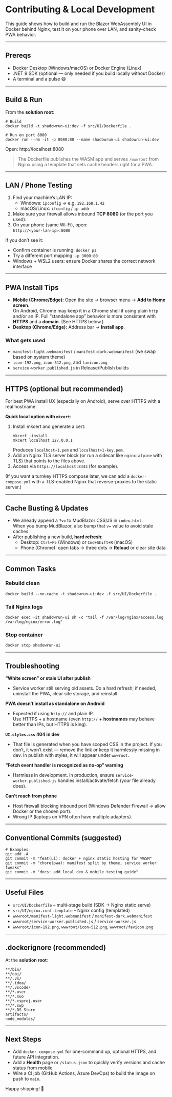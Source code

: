 ﻿# Contributing & Local Development

This guide shows how to build and run the Blazor WebAssembly UI in Docker behind Nginx, test it on your phone over LAN, and sanity-check PWA behavior.

---

## Prereqs

- Docker Desktop (Windows/macOS) or Docker Engine (Linux)
- .NET 9 SDK (optional — only needed if you build locally without Docker)
- A terminal and a pulse 😄

---

## Build & Run

From the **solution root**:

```
# Build
docker build -t shadowrun-ui:dev -f src/UI/Dockerfile .

# Run on port 8080
docker run --rm -it -p 8080:80 --name shadowrun-ui shadowrun-ui:dev
```

Open: http://localhost:8080

> The Dockerfile publishes the WASM app and serves `/wwwroot` from Nginx using a template that sets cache headers right for a PWA.

---

## LAN / Phone Testing

1. Find your machine’s LAN IP:
   - Windows: `ipconfig` → e.g. `192.168.1.42`
   - macOS/Linux: `ifconfig` / `ip addr`
2. Make sure your firewall allows inbound **TCP 8080** (or the port you used).
3. On your phone (same Wi-Fi), open:  
   `http://<your-lan-ip>:8080`

If you don’t see it:
- Confirm container is running: `docker ps`
- Try a different port mapping: `-p 3000:80`
- Windows + WSL2 users: ensure Docker shares the correct network interface

---

## PWA Install Tips

- **Mobile (Chrome/Edge):** Open the site → browser menu → **Add to Home screen**.  
  On Android, Chrome may keep it in a Chrome shell if using plain `http` and/or an IP. Full “standalone app” behavior is more consistent with **HTTPS** and a **domain**. (See HTTPS below.)
- **Desktop (Chrome/Edge):** Address bar → **Install app**.

### What gets used
- `manifest-light.webmanifest` / `manifest-dark.webmanifest` (we swap based on system theme)
- `icon-192.png`, `icon-512.png`, and `favicon.png`
- `service-worker.published.js` in Release/Publish builds

---

## HTTPS (optional but recommended)

For best PWA install UX (especially on Android), serve over HTTPS with a real hostname.

**Quick local option with `mkcert`**:
1. Install mkcert and generate a cert:
   ```
   mkcert -install
   mkcert localhost 127.0.0.1
   ```
   Produces `localhost+1.pem` and `localhost+1-key.pem`.
2. Add an Nginx TLS server block (or run a sidecar like `nginx:alpine` with TLS) that points to the files above.
3. Access via `https://localhost:8443` (for example).

(If you want a turnkey HTTPS compose later, we can add a `docker-compose.yml` with a TLS-enabled Nginx that reverse-proxies to the static server.)

---

## Cache Busting & Updates

- We already append a `?v=` to MudBlazor CSS/JS in `index.html`.  
  When you bump MudBlazor, also bump that `v=` value to avoid stale caches.
- After publishing a new build, **hard refresh**:
  - Desktop: `Ctrl+F5` (Windows) or `Cmd+Shift+R` (macOS)
  - Phone (Chrome): open tabs → three dots → **Reload** or clear site data

---

## Common Tasks

### Rebuild clean
```
docker build --no-cache -t shadowrun-ui:dev -f src/UI/Dockerfile .
```

### Tail Nginx logs
```
docker exec -it shadowrun-ui sh -c "tail -f /var/log/nginx/access.log /var/log/nginx/error.log"
```

### Stop container
```
docker stop shadowrun-ui
```

---

## Troubleshooting

**“White screen” or stale UI after publish**
- Service worker still serving old assets. Do a hard refresh; if needed, uninstall the PWA, clear site storage, and reinstall.

**PWA doesn’t install as standalone on Android**
- Expected if using `http://` and plain IP.  
  Use HTTPS + a hostname (even `http://` + **hostnames** may behave better than IPs, but HTTPS is king).

**`UI.styles.css` 404 in dev**
- That file is generated when you have scoped CSS in the project. If you don’t, it won’t exist — remove the link or keep it harmlessly missing in dev. In publish with styles, it will appear under `wwwroot`.

**“Fetch event handler is recognized as no-op” warning**
- Harmless in development. In production, ensure `service-worker.published.js` handles install/activate/fetch (your file already does).

**Can’t reach from phone**
- Host firewall blocking inbound port (Windows Defender Firewall → allow Docker or the chosen port).
- Wrong IP (laptops on VPN often have multiple adapters).

---

## Conventional Commits (suggested)

```
# Examples
git add -A
git commit -m "feat(ui): docker + nginx static hosting for WASM"
git commit -m "chore(pwa): manifest split by theme, service worker tweaks"
git commit -m "docs: add local dev & mobile testing guide"
```

---

## Useful Files

- `src/UI/Dockerfile` – multi-stage build (SDK → Nginx static serve)
- `src/UI/nginx.conf.template` – Nginx config (templated)
- `wwwroot/manifest-light.webmanifest` / `manifest-dark.webmanifest`
- `wwwroot/service-worker.published.js` / `service-worker.js`
- `wwwroot/icon-192.png`, `wwwroot/icon-512.png`, `wwwroot/favicon.png`

---

## .dockerignore (recommended)

At the **solution root**:

```
**/bin/
**/obj/
**/.vs/
**/.idea/
**/.vscode/
**/*.user
**/*.suo
**/*.csproj.user
**/*.swp
**/*.DS_Store
artifacts/
node_modules/
```

---

## Next Steps

- Add `docker-compose.yml` for one-command up, optional HTTPS, and future API integration.
- Add a **Health** page or `/status.json` to quickly verify versions and cache status from mobile.
- Wire a CI job (GitHub Actions, Azure DevOps) to build the image on push to `main`.

Happy shipping! 🚀
